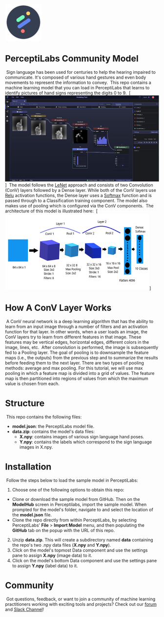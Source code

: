 [![PerceptiLabs](./pl_logo.png)](https://www.perceptilabs.com/home)
​
# PerceptiLabs Community Model
​
Sign language has been used for centuries to help the hearing impaired to communicate. It's composed of various hand gestures and even body movements to represent the information to convey. 
​
This repo contains a machine learning model that you can load in PerceptiLabs that learns to identify pictures of hand signs representing the digits 0 to 9.
​
[![PerceptiLabs](signlang.png)]
​
The model follows the [LeNet](https://en.wikipedia.org/wiki/LeNet) approach and consists of two Convolution (ConV) layers followed by a Dense layer. While both of the ConV layers use [Relu](https://en.wikipedia.org/wiki/Rectifier_(neural_networks)) activation functions, the Dense layer uses a [Softmax](https://en.wikipedia.org/wiki/Softmax_function) function and is passed through to a Classification training component. The model also makes use of pooling which is configured via the ConV components. 
​
The architecture of this model is illustrated here:
​
[![Model Architecture](architecture.png)]
​
# How A ConV Layer Works 
​
A ConV neural network is a deep learning algorithm that has the ability to learn from an input image through a number of filters and an activation function for that layer. In other words, when a user loads an image, the ConV layers try to learn from different features in that image. These features may be vertical edges, horizontal edges, different colors in the image, lines, etc.
​
After convolution is performed, the image is subsequently fed to a Pooling layer. The goal of pooling is to downsample the feature maps (i.e., the outputs) from the previous step and to summarize the results before feeding them to the next layer. There are two types of pooling methods: average and max pooling. For this tutorial, we will use max pooling in which a feature map is divided into a grid of values. The feature map is then partitioned into regions of values from which the maximum value is chosen from each. 
​
# Structure
​
This repo contains the following files:
​
* **model.json**: the PerceptiLabs model file.
* **data.zip**: contains the model's data files:
  * **X.npy**: contains images of various sign language hand poses.
  * **Y.npy**: contains the labels which correspond to the sign language images in X.npy.
​
# Installation 
​
Follow the steps below to load the sample model in PerceptiLabs:
​
1. Choose one of the following options to obtain this repo:
​
  * Clone or download the sample model from GitHub. Then on the **ModelHub** screen in Perceptilabs, import the sample model. When prompted for the model's folder, navigate to and select the location of the **model.json** file.
  * Clone the repo directly from within PerceptiLabs, by selecting PerceptiLabs' **File** > **Import Model** menu, and then populating the **GitHub** tab on the popup with the URL of this repo.
​
2. Unzip **data.zip**. This will create a subdirectory named **data** containing the repo's two .npy data files (**X.npy** and **Y.npy**).
3. Click on the model's topmost Data component and use the settings pane to assign **X.npy** (image data) to it.
4. Click on the model's bottom Data component and use the settings pane to assign **Y.npy** (label data) to it.
​
# Community
​
Got questions, feedback, or want to join a community of machine learning practitioners working with exciting tools and projects? Check out our [forum](http://forum.perceptilabs.com/) and [Slack Channel](https://perceptilabs-com.slack.com/join/shared_invite/enQtODQ5NzAwNDkxOTExLWUxODAwZDk0MzA1MmM4OTViNWE4MmVjYjc2OTQwMTQ4N2NmM2ZlYmI5NjZjOWRiYjBkYjBjMTMzNjEyMDNiNDk)!
